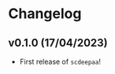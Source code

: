 # Changelog

<!--next-version-placeholder-->

## v0.1.0 (17/04/2023)

- First release of `scdeepaa`!